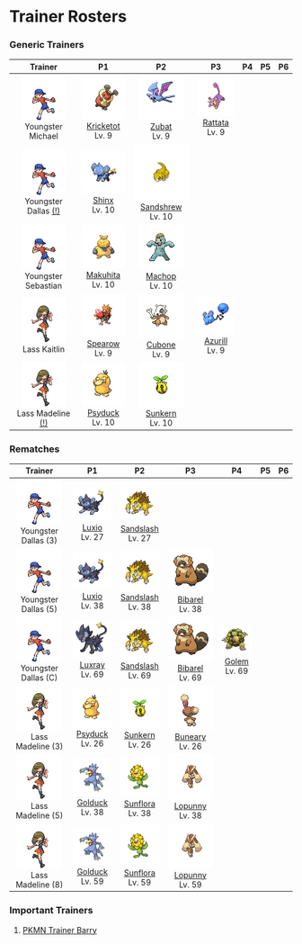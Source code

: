 # Trainer Rosters

### Generic Trainers

| Trainer | P1 | P2 | P3 | P4 | P5 | P6 |
|:-------:|:--:|:--:|:--:|:--:|:--:|:--:|
| ![Youngster Michael](../../assets/trainers/youngster.png "Youngster Michael")<br>Youngster Michael | ![Kricketot](../../assets/sprites/kricketot/front.gif "Kricketot")<br>[Kricketot](../../pokemon/kricketot.md/)<br>Lv. 9 | ![Zubat](../../assets/sprites/zubat/front.gif "Zubat")<br>[Zubat](../../pokemon/zubat.md/)<br>Lv. 9 | ![Rattata](../../assets/sprites/rattata/front.gif "Rattata")<br>[Rattata](../../pokemon/rattata.md/)<br>Lv. 9 |
| ![Youngster Dallas [(!)](#rematches)](../../assets/trainers/youngster.png "Youngster Dallas [(!)](#rematches)")<br>Youngster Dallas [(!)](#rematches) | ![Shinx](../../assets/sprites/shinx/front.gif "Shinx")<br>[Shinx](../../pokemon/shinx.md/)<br>Lv. 10 | ![Sandshrew](../../assets/sprites/sandshrew/front.gif "Sandshrew")<br>[Sandshrew](../../pokemon/sandshrew.md/)<br>Lv. 10 |
| ![Youngster Sebastian](../../assets/trainers/youngster.png "Youngster Sebastian")<br>Youngster Sebastian | ![Makuhita](../../assets/sprites/makuhita/front.gif "Makuhita")<br>[Makuhita](../../pokemon/makuhita.md/)<br>Lv. 10 | ![Machop](../../assets/sprites/machop/front.gif "Machop")<br>[Machop](../../pokemon/machop.md/)<br>Lv. 10 |
| ![Lass Kaitlin](../../assets/trainers/lass.png "Lass Kaitlin")<br>Lass Kaitlin | ![Spearow](../../assets/sprites/spearow/front.gif "Spearow")<br>[Spearow](../../pokemon/spearow.md/)<br>Lv. 9 | ![Cubone](../../assets/sprites/cubone/front.gif "Cubone")<br>[Cubone](../../pokemon/cubone.md/)<br>Lv. 9 | ![Azurill](../../assets/sprites/azurill/front.gif "Azurill")<br>[Azurill](../../pokemon/azurill.md/)<br>Lv. 9 |
| ![Lass Madeline [(!)](#rematches)](../../assets/trainers/lass.png "Lass Madeline [(!)](#rematches)")<br>Lass Madeline [(!)](#rematches) | ![Psyduck](../../assets/sprites/psyduck/front.gif "Psyduck")<br>[Psyduck](../../pokemon/psyduck.md/)<br>Lv. 10 | ![Sunkern](../../assets/sprites/sunkern/front.gif "Sunkern")<br>[Sunkern](../../pokemon/sunkern.md/)<br>Lv. 10 |


### Rematches

| Trainer | P1 | P2 | P3 | P4 | P5 | P6 |
|:-------:|:--:|:--:|:--:|:--:|:--:|:--:|
| ![Youngster Dallas (3)](../../assets/trainers/youngster.png "Youngster Dallas (3)")<br>Youngster Dallas (3) | ![Luxio](../../assets/sprites/luxio/front.gif "Luxio")<br>[Luxio](../../pokemon/luxio.md/)<br>Lv. 27 | ![Sandslash](../../assets/sprites/sandslash/front.gif "Sandslash")<br>[Sandslash](../../pokemon/sandslash.md/)<br>Lv. 27 |
| ![Youngster Dallas (5)](../../assets/trainers/youngster.png "Youngster Dallas (5)")<br>Youngster Dallas (5) | ![Luxio](../../assets/sprites/luxio/front.gif "Luxio")<br>[Luxio](../../pokemon/luxio.md/)<br>Lv. 38 | ![Sandslash](../../assets/sprites/sandslash/front.gif "Sandslash")<br>[Sandslash](../../pokemon/sandslash.md/)<br>Lv. 38 | ![Bibarel](../../assets/sprites/bibarel/front.gif "Bibarel")<br>[Bibarel](../../pokemon/bibarel.md/)<br>Lv. 38 |
| ![Youngster Dallas (C)](../../assets/trainers/youngster.png "Youngster Dallas (C)")<br>Youngster Dallas (C) | ![Luxray](../../assets/sprites/luxray/front.gif "Luxray")<br>[Luxray](../../pokemon/luxray.md/)<br>Lv. 69 | ![Sandslash](../../assets/sprites/sandslash/front.gif "Sandslash")<br>[Sandslash](../../pokemon/sandslash.md/)<br>Lv. 69 | ![Bibarel](../../assets/sprites/bibarel/front.gif "Bibarel")<br>[Bibarel](../../pokemon/bibarel.md/)<br>Lv. 69 | ![Golem](../../assets/sprites/golem/front.gif "Golem")<br>[Golem](../../pokemon/golem.md/)<br>Lv. 69 |
| ![Lass Madeline (3)](../../assets/trainers/lass.png "Lass Madeline (3)")<br>Lass Madeline (3) | ![Psyduck](../../assets/sprites/psyduck/front.gif "Psyduck")<br>[Psyduck](../../pokemon/psyduck.md/)<br>Lv. 26 | ![Sunkern](../../assets/sprites/sunkern/front.gif "Sunkern")<br>[Sunkern](../../pokemon/sunkern.md/)<br>Lv. 26 | ![Buneary](../../assets/sprites/buneary/front.gif "Buneary")<br>[Buneary](../../pokemon/buneary.md/)<br>Lv. 26 |
| ![Lass Madeline (5)](../../assets/trainers/lass.png "Lass Madeline (5)")<br>Lass Madeline (5) | ![Golduck](../../assets/sprites/golduck/front.gif "Golduck")<br>[Golduck](../../pokemon/golduck.md/)<br>Lv. 38 | ![Sunflora](../../assets/sprites/sunflora/front.gif "Sunflora")<br>[Sunflora](../../pokemon/sunflora.md/)<br>Lv. 38 | ![Lopunny](../../assets/sprites/lopunny/front.gif "Lopunny")<br>[Lopunny](../../pokemon/lopunny.md/)<br>Lv. 38 |
| ![Lass Madeline (8)](../../assets/trainers/lass.png "Lass Madeline (8)")<br>Lass Madeline (8) | ![Golduck](../../assets/sprites/golduck/front.gif "Golduck")<br>[Golduck](../../pokemon/golduck.md/)<br>Lv. 59 | ![Sunflora](../../assets/sprites/sunflora/front.gif "Sunflora")<br>[Sunflora](../../pokemon/sunflora.md/)<br>Lv. 59 | ![Lopunny](../../assets/sprites/lopunny/front.gif "Lopunny")<br>[Lopunny](../../pokemon/lopunny.md/)<br>Lv. 59 |


### Important Trainers

1. [PKMN Trainer Barry](important_trainers.md#pkmn-trainer-barry)
